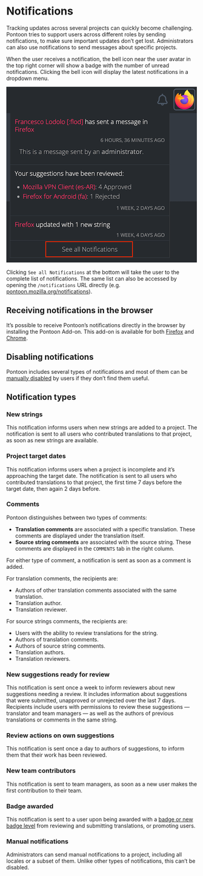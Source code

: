 # Notifications

Tracking updates across several projects can quickly become challenging. Pontoon tries to support users across different roles by sending notifications, to make sure important updates don’t get lost. Administrators can also use notifications to send messages about specific projects.

When the user receives a notification, the bell icon near the user avatar in the top right corner will show a badge with the number of unread notifications. Clicking the bell icon will display the latest notifications in a dropdown menu.

![Dropdown notifications](../../assets/images/pontoon/notifications/notifications_dropdown.png "Dropdown menu showing 3 notifications, and the “See all Notifications” button")

Clicking `See all Notifications` at the bottom will take the user to the complete list of notifications. The same list can also be accessed by opening the `/notifications` URL directly (e.g. [pontoon.mozilla.org/notifications](https://pontoon.mozilla.org/notifications/)).

## Receiving notifications in the browser

It’s possible to receive Pontoon’s notifications directly in the browser by installing the Pontoon Add-on. This add-on is available for both [Firefox](https://addons.mozilla.org/firefox/addon/pontoon-tools/) and [Chrome](https://chrome.google.com/webstore/detail/pontoon-add-on/gnbfbnpjncpghhjmmhklfhcglbopagbb).

## Disabling notifications

Pontoon includes several types of notifications and most of them can be [manually disabled](users.md#notification-subscriptions) by users if they don’t find them useful.

## Notification types

### New strings

This notification informs users when new strings are added to a project. The notification is sent to all users who contributed translations to that project, as soon as new strings are available.

### Project target dates

This notification informs users when a project is incomplete and it’s approaching the target date. The notification is sent to all users who contributed translations to that project, the first time 7 days before the target date, then again 2 days before.

### Comments

Pontoon distinguishes between two types of comments:
* **Translation comments** are associated with a specific translation. These comments are displayed under the translation itself.
* **Source string comments** are associated with the source string. These comments are displayed in the `COMMENTS` tab in the right column.

For either type of comment, a notification is sent as soon as a comment is added.

For translation comments, the recipients are:
* Authors of other translation comments associated with the same translation.
* Translation author.
* Translation reviewer.

For source strings comments, the recipients are:
* Users with the ability to review translations for the string.
* Authors of translation comments.
* Authors of source string comments.
* Translation authors.
* Translation reviewers.

### New suggestions ready for review

This notification is sent once a week to inform reviewers about new suggestions needing a review. It includes information about suggestions that were submitted, unapproved or unrejected over the last 7 days. Recipients include users with permissions to review these suggestions — translator and team managers — as well as the authors of previous translations or comments in the same string.

### Review actions on own suggestions

This notification is sent once a day to authors of suggestions, to inform them that their work has been reviewed.

### New team contributors

This notification is sent to team managers, as soon as a new user makes the first contribution to their team.

### Badge awarded

This notification is sent to a user upon being awarded with a [badge or new badge level](profile.md#achievement-badges) from reviewing and submitting translations, or promoting users.

### Manual notifications

Administrators can send manual notifications to a project, including all locales or a subset of them. Unlike other types of notifications, this can’t be disabled.
